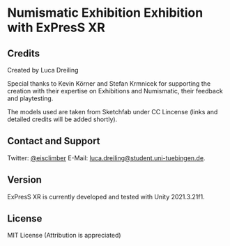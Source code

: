 # Numismatic Exhibition Exhibition with ExPresS XR


## Credits

Created by Luca Dreiling

Special thanks to Kevin Körner and Stefan Krmnicek for supporting the creation with their expertise on Exhibitions and Numismatic, their feedback and playtesting.

The models used are taken from Sketchfab under CC Lincense (links and detailed credits will be added shortly).

## Contact and Support 

Twitter: [@eisclimber](https://twitter.com/eisclimber)
E-Mail: [luca.dreiling@student.uni-tuebingen.de](mailto:luca.dreiling@student.uni-tuebingen.de).

## Version

ExPresS XR is currently developed and tested with Unity 2021.3.21f1.

## License

MIT License (Attribution is appreciated)
